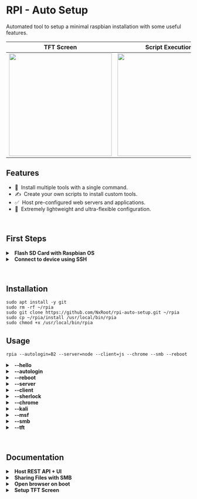 # RPI - Auto Setup 
Automated tool to setup a minimal raspbian installation with some useful features.

|TFT Screen|Script Execution|Web Applications|
|--|--|--|
|<img style="width: 280px;" src="https://i.pinimg.com/originals/21/89/aa/2189aa597d68c701564159188f78ac53.jpg"/>|<img style="width: 280px;" src="https://cdn.sparkfun.com/assets/learn_tutorials/8/1/2/screen_04.png"/>|<img style="width: 280px;" src="https://i.pinimg.com/originals/d3/1d/70/d31d70178a86423619604b315f2d9984.jpg"/>|


## Features

* 🧬 &nbsp;Install multiple tools with a single command.
* ✍️ &nbsp;Create your own scripts to install custom tools.
* ✅ &nbsp;Host pre-configured web servers and applications.
* 🚀 &nbsp;Extremely lightweight and ultra-flexible configuration.


&nbsp;

## First Steps
<details>
  <summary> &nbsp; <b>Flash SD Card with Raspbian OS</b></summary>

1. ### &nbsp; Open [Raspberry Pi Imager](https://www.raspberrypi.com/software/)
2. ### &nbsp; Choose Device (RPI 3, 4, 400, 5)
3. ### &nbsp; Choose OS --> `Raspberry Pi OS (Other)`
4. ### &nbsp; Select `Raspbian x64 Legacy - No Desktop (0.3gb)`
5. ### &nbsp; Choose USB Storage (SD Card Drive)
6. ### &nbsp; Configure settings before flashing
    - Setup Wifi Network
    - Enable SSH
    - User: Pi
    - Password: YOUR PASSWORD
</details>

<details>
  <summary> &nbsp; <b>Connect to device using SSH</b></summary>

1. ### &nbsp; Open terminal on a pc in the same network
2. ### &nbsp; Find the IP address of your RPI
    ```bash
    nslookup raspberrypi
    ```
3. ### &nbsp; Connect to RPI using SSH
    ```bash
    ssh pi@xxx.xxx.xxx
    ```

</details>

&nbsp;

## Installation

```tsx
sudo apt install -y git
sudo rm -rf ~/rpia
sudo git clone https://github.com/NxRoot/rpi-auto-setup.git ~/rpia
sudo cp ~/rpia/install /usr/local/bin/rpia
sudo chmod +x /usr/local/bin/rpia
```

## Usage
```console
rpia --autologin=B2 --server=node --client=js --chrome --smb --reboot
```
<details>
  <summary> &nbsp; <b>--hello</b></summary>

  #### Test Script
  ```bash
  rpia --hello
  ```
</details>

<details>
  <summary> &nbsp; <b>--autologin</b></summary>

  #### Configure boot mode
  ```bash
  # B1 - Console
  rpia --autologin=B1

  # B2 - Console Autologin
  rpia --autologin=B2

  # B3 - Desktop
  rpia --autologin=B3

  # B4 - Desktop Autologin
  rpia --autologin=B4
  ```
</details>

<details>
  <summary> &nbsp; <b>--reboot</b></summary>

  #### Reboot after installation
  ```bash
  rpia --reboot
  ```
</details>

<details>
  <summary> &nbsp; <b>--server</b></summary>

  #### Host REST API
  > This will host a local server running on http://localhost:5001
  ```bash
  # Node JS
  rpia --server=node

  # Python
  rpia --server=python
  ```
</details>

<details>
  <summary> &nbsp; <b>--client</b></summary>

  #### Host Web App
  > This will add a <b>web application</b> to a server hosted by the `--server` command
  ```bash
  # Javascript
  rpia --client=js

  # React
  rpia --client=react
  ```
</details>

<details>
  <summary> &nbsp; <b>--sherlock</b></summary>

  #### Install Sherlock OSINT
  > Please read documentation: [Sherlock](https://github.com/sherlock-project/sherlock)
  ```bash
  rpia --sherlock
  ```
</details>

<details>
  <summary> &nbsp; <b>--chrome</b></summary>

  #### Run Browser on Boot
  > You must enable <b>Console Auto-Login</b> on the Raspbian Config.
  ```bash
  rpia --chrome
  ```
</details>

<details>
  <summary> &nbsp; <b>--kali</b></summary>

  #### Install Katoolin (Kali Tools Installer)
  > Please read documentation: [Katoolin](https://github.com/LionSec/katoolin)
  ```bash
  rpia --kali
  ```
</details>

<details>
  <summary> &nbsp; <b>--msf</b></summary>

  #### Install Metasploit Framework
  > Please read documentation: [Metasploit](https://www.metasploit.com/)
  ```bash
  rpia --msf
  ```
</details>

<details>
  <summary> &nbsp; <b>--smb</b></summary>

  #### Host Shared Folder with Samba
  > Please read documentation: [Samba](https://www.jeffgeerling.com/blog/2021/htgwa-create-samba-smb-share-on-raspberry-pi)
  ```bash
  rpia --smb
  ```
</details>

<details>
  <summary> &nbsp; <b>--tft</b></summary>

  #### Setup TFT Screen
  > Please read documentation to find your TFT model: [LCD-WIKI](http://www.lcdwiki.com/Main_Page)
  ```bash
  rpia --tft=MHS35
  ```
</details>

&nbsp;

## Documentation
<details>
  <summary> &nbsp; <b>Host REST API + UI</b></summary>

  <br>
  
  ## REST API
  > This will host a local server running on http://localhost:5001
  <details>
    <summary> &nbsp; <b>Using NodeJS</b></summary>
  
  ### Install NodeJS 
  ```bash
  curl -fsSL https://deb.nodesource.com/setup_20.x | sudo -E bash -
  sudo apt-get install -y nodejs
  ```
  
  ### Create Folder 
  ```bash
  mkdir /home/pi/pi-server
  cd /home/pi/pi-server
  ```
  
  ### Create Server 
  `sudo nano server.js`
  ```js
  const path = require('path')
  const express = require('express')
  const app = express()
  const PORT = 5001
  
  // serve static assets
  app.use(express.static('client/build'));
  
  // Create API endpoints
  app.get('/api/message', (req, res) => {
      res.json({message: "Hello from Express JS"})
  });
  
  // Send everything else to static content
  app.get('*', (req, res) => res.sendFile(path.resolve(__dirname, 'client/build', 'index.html')));
  
  // Open server on specified port
  console.log('Server started on port:', PORT)
  app.listen(PORT)
  ```
  
  ### Initialize Project 
  ```bash
  npm init
  ```
  
  ### Install Express JS
  ```bash
  npm i express
  ```
  
  ### Start Server
  ```bash
  npm start
  ```
  </details>
  
  <details>
    <summary> &nbsp; <b>Using Python</b></summary>
  
  ### Create Folder 
  ```bash
  mkdir /home/pi/pi-server
  cd /home/pi/pi-server
  ```
  
  ### Create virtual environment
  ```bash
  python3 -m venv venv
  ```
  
  ### Activate virtual environment
  ```bash
  source venv/bin/activate
  ```
  
  ### Install Flask
  ```bash
  pip install flask
  pip install python-dotenv
  ```
  
  ### Create Server
  `sudo nano server.py`
  ```py
  from flask import Flask
  
  app = Flask(__name__, static_folder='./client/build', static_url_path='/')
  
  @app.route('/', methods=['GET'])
  def index():
      return app.send_static_file('index.html')
  
  @app.route('/api/message', methods=['GET'])
  def message():
      return "Hello from Python"
  ```
  
  ### Start Server
  ```bash
  venv/bin/flask --app ./server.py run --no-debugger
  ```
  </details>
  
  <br></br>
  ## Web App
  > This will add a web application to the previously hosted server.
  <details>
    <summary> &nbsp; <b>Using Html</b></summary>
  
  ### Create Folders
  ```bash
  cd /home/pi/pi-server
  mkdir client
  mkdir client/build
  ```
  ### Create Website
  `sudo nano client/build/index.html`
  ```html
  <!doctype html>
  <html>
    <head>
      <meta charset="UTF-8">
      <meta name="viewport" content="width=device-width, initial-scale=1.0">
    </head>
    <body>
      <h1>
        Hello world!
      </h1>
    </body>
  </html>
  ```
  </details>
  
  <details>
    <summary> &nbsp; <b>Using React</b></summary>
  
  ### Install NodeJS 
  ```bash
  curl -fsSL https://deb.nodesource.com/setup_20.x | sudo -E bash -
  sudo apt-get install -y nodejs
  ```
  ### Create React App
  ```bash
  cd /home/pi/pi-server
  npx create-react-app client
  ```
  ### Build Website
  ```bash
  cd /home/pi/pi-server/client
  npm run build
  ```
  </details>
  
  <br></br>

</details>


<details>
  <summary> &nbsp; <b>Sharing Files with SMB </b></summary>

  ### Create Folder 
  ```bash
  mkdir /home/pi/shared
  sudo chmod -R 777 /home/pi/shared
  ```
  ### Install Samba 
  ```bash
  sudo apt install -y samba samba-common-bin
  ```
  ### Config Samba ([More](https://www.jeffgeerling.com/blog/2021/htgwa-create-samba-smb-share-on-raspberry-pi))
  `sudo nano /etc/samba/smb.conf`
  ```bash
  # Add to end of file
  [shared]
  path=/home/pi/shared
  public = yes
  read only = no
  guest only = yes
  writeable = yes
  browseable = yes
  guest ok = yes
  force create mode = 0666
  force directory mode = 0777
  ```
</details>

<details>
  <summary> &nbsp; <b>Open browser on boot</b></summary>

  <br>
  
  > You must enable <b>Console Auto-Login</b> on the Raspbian Config.
  
  ### Install Chromium 
  ```bash
  sudo apt-get install --no-install-recommends xserver-xorg x11-xserver-utils xinit openbox chromium-browser
  ```
  
  ### Boot Config
  `sudo nano /home/pi/.bash_profile`
  ```bash
  [[ -z $DISPLAY && $XDG_VTNR -eq 1 ]] && startx -- -nocursor
  ```
  
  ### Start Script
  `sudo nano /home/pi/.xinitrc`
  ```bash
  #!/usr/bin/env sh
  
  GEO="$(fbset -s | awk '$1 == "geometry" { print $2":"$3 }')"
  WIDTH=$(echo "$GEO" | cut -d: -f1)
  HEIGHT=$(echo "$GEO" | cut -d: -f2)
  
  # Hide console
  xset -dpms
  xset s off
  xset s noblank
  
  # Start browser
  chromium-browser --kiosk "http://localhost:5001" \
    --window-size=$WIDTH,$HEIGHT \
    --window-position=-10,0 \
    --start-fullscreen \
    --start-maximized \
    --kiosk \
    --incognito \
    --noerrdialogs \
    --disable-translate \
    --no-first-run \
    --fast \
    --fast-start \
    --use-gl=none \
    --autoplay-policy=no-user-gesture-required \
    --disable-infobars \
    --disable-features=TranslateUI \
    --disk-cache-dir=/dev/null \
    --overscroll-history-navigation=0 \
    --disable-pinch \
    --enable-kiosk-mode \
    --enabled \
    --disable-java \
    --disable-restore-session-state \
    --disable-sync --disable-translate \
    --disable-touch-drag-drop \
    --disable-touch-editing \
    --test-type \
    --ignore-certificate-errors \
    --no-sandbox
  
  ```
</details>

<details>
  <summary> &nbsp; <b>Setup TFT Screen</b></summary>

  <br>

  > Please read documentation for your TFT model: [LCD-WIKI](http://www.lcdwiki.com/Main_Page)
  
  ### Install GIT 
  ```bash
  sudo apt install -y git
  ```
  
  ### Install TFT Drivers
  ```bash
  git clone https://github.com/goodtft/LCD-show.git
  chmod -R 755 LCD-show
  cd LCD-show/
  sudo ./MHS35-show
  sudo reboot
  ```
</details>

<br></br>

